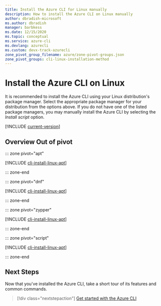 ```yaml
---
title: Install the Azure CLI for Linux manually
description: How to install the Azure CLI on Linux manually
author: dbradish-microsoft
ms.author: dbradish
manager: barbkess
ms.date: 12/15/2020
ms.topic: conceptual
ms.service: azure-cli
ms.devlang: azurecli 
ms.custom: devx-track-azurecli
zone_pivot_group_filename: azure/zone-pivot-groups.json
zone_pivot_groups: cli-linux-installation-method
---
```


# Install the Azure CLI on Linux

It is recommended to install the Azure CLI using your Linux distribution's package manager. Select the appropriate package manager for your distribution from the options above.  If you do not have one of the listed package managers, you may manually install the Azure CLI by selecting the *Install script* option.

[!INCLUDE [current-version](includes/current-version.md)]

## Overview Out of pivot

::: zone pivot="apt"

[!INCLUDE [cli-install-linux-apt](includes/cli-install-linux-apt.md)]

::: zone-end

::: zone pivot="dnf"

[!INCLUDE [cli-install-linux-apt](includes/cli-install-linux-dnf.md)]

::: zone-end

::: zone pivot="zypper"

[!INCLUDE [cli-install-linux-apt](includes/cli-install-linux-zypper.md)]

::: zone-end

::: zone pivot="script"

[!INCLUDE [cli-install-linux-apt](includes/cli-install-linux-script.md)]

::: zone-end

## Next Steps

Now that you've installed the Azure CLI, take a short tour of its features and common commands.

> [!div class="nextstepaction"]
> [Get started with the Azure CLI](get-started-with-azure-cli.md)
